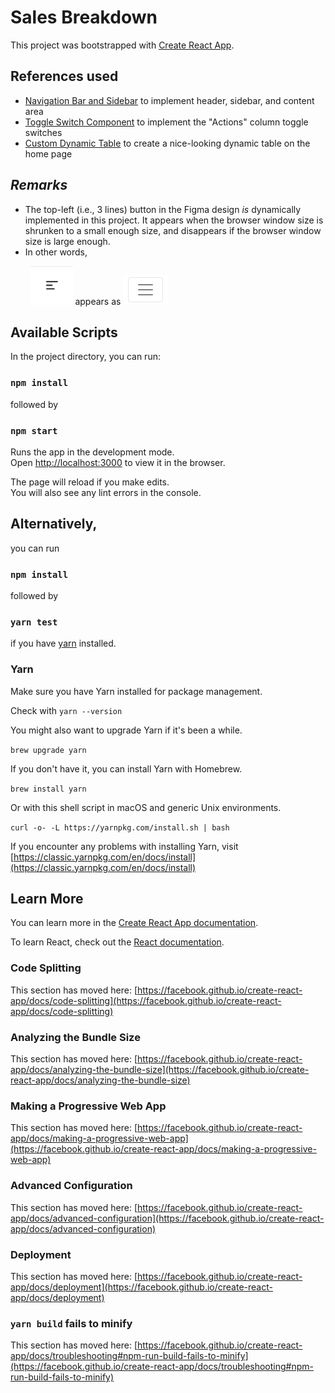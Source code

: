 # Sales Breakdown

This project was bootstrapped with [Create React App](https://github.com/facebook/create-react-app).

## References used
  - [Navigation Bar and Sidebar](https://codeburst.io/how-to-create-a-navigation-bar-and-sidebar-using-react-348243ccd93) to implement header, sidebar, and content area
  - [Toggle Switch Component](https://upmostly.com/tutorials/build-a-react-switch-toggle-component) to implement the "Actions" column toggle switches
  - [Custom Dynamic Table](https://dev.to/abdulbasit313/an-easy-way-to-create-a-customize-dynamic-table-in-react-js-3igg) to create a nice-looking dynamic table on the home page


## *Remarks*
  - The top-left (i.e., 3 lines) button in the Figma design *is* dynamically implemented in this project. It appears when the browser window size is shrunken to a small enough size, and disappears if the browser window size is large enough.
  - In other words,

&nbsp;&nbsp;&nbsp;&nbsp;&nbsp;&nbsp;&nbsp;&nbsp;![Figma button pic](images/1.png) appears as ![My button version](images/2.png)

## Available Scripts

In the project directory, you can run:

### `npm install`

followed by

### `npm start`

Runs the app in the development mode.\
Open [http://localhost:3000](http://localhost:3000) to view it in the browser.

The page will reload if you make edits.\
You will also see any lint errors in the console.

## Alternatively,

you can run

### `npm install`

followed by
### `yarn test`

if you have [yarn](https://classic.yarnpkg.com/en/docs/install#debian-stable) installed.

### Yarn
Make sure you have Yarn installed for package management.

Check with `yarn --version`

You might also want to upgrade Yarn if it's been a while.

`brew upgrade yarn`

If you don't have it, you can install Yarn with Homebrew. 

`brew install yarn`

Or with this shell script in macOS and generic Unix environments.

`curl -o- -L https://yarnpkg.com/install.sh | bash`

If you encounter any problems with installing Yarn, visit [https://classic.yarnpkg.com/en/docs/install](https://classic.yarnpkg.com/en/docs/install)

## Learn More

You can learn more in the [Create React App documentation](https://facebook.github.io/create-react-app/docs/getting-started).

To learn React, check out the [React documentation](https://reactjs.org/).

### Code Splitting

This section has moved here: [https://facebook.github.io/create-react-app/docs/code-splitting](https://facebook.github.io/create-react-app/docs/code-splitting)

### Analyzing the Bundle Size

This section has moved here: [https://facebook.github.io/create-react-app/docs/analyzing-the-bundle-size](https://facebook.github.io/create-react-app/docs/analyzing-the-bundle-size)

### Making a Progressive Web App

This section has moved here: [https://facebook.github.io/create-react-app/docs/making-a-progressive-web-app](https://facebook.github.io/create-react-app/docs/making-a-progressive-web-app)

### Advanced Configuration

This section has moved here: [https://facebook.github.io/create-react-app/docs/advanced-configuration](https://facebook.github.io/create-react-app/docs/advanced-configuration)

### Deployment

This section has moved here: [https://facebook.github.io/create-react-app/docs/deployment](https://facebook.github.io/create-react-app/docs/deployment)

### `yarn build` fails to minify

This section has moved here: [https://facebook.github.io/create-react-app/docs/troubleshooting#npm-run-build-fails-to-minify](https://facebook.github.io/create-react-app/docs/troubleshooting#npm-run-build-fails-to-minify)
